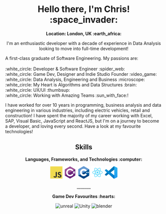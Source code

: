 <div>
  <h1 align="center">
    Hello there, I'm Chris! :space_invader:
  </h1>
  <p align="center"><b>Location: London, UK :earth_africa:</b></p>
  <p align="center">I'm an enthusiastic developer with a decade of experience in Data Analysis looking to move into full-time development!</p>
  <p>
    A first-class graduate of Software Engineering. My passions are:
    <br/>
    <br/>:white_circle:    Developer & Software Engineer :spider_web:
    <br/>:white_circle:    Game Dev, Designer and Indie Studio Founder :video_game:
    <br/>:white_circle:    Data Analysis, Engineering and Business :microscope:
    <br/>:white_circle:    My Heart is Algorithms and Data Structures :brain:
    <br/>:white_circle:    UX/UI :thumbsup: 
    <br/>:white_circle:    Working with Amazing Teams :sun_with_face:! 
  </p>
  <p>
    I have worked for over 10 years in programming, business analysis and data engineering in various industries, including electric vehicles, retail and construction! I have spent the majority of my career working with Excel, SAP, Visual Basic, JavaScript and ReactJS, but I'm on a journey to become a developer, and loving every second. Have a look at my favourite technologies!
  </p>
  <h2 align="center">
    Skills
    <br/>
  </h2>
  <p align="center"><b>Languages, Frameworks, and Technologies :computer:</b></p>
  <p align="center">
    <img src="https://raw.githubusercontent.com/devicons/devicon/master/icons/javascript/javascript-original.svg" alt="javascript" width="40" height="40"/>
    <img src="https://raw.githubusercontent.com/devicons/devicon/master/icons/csharp/csharp-original.svg" alt="csharp" width="40" height="40"/>
    <img src="https://raw.githubusercontent.com/devicons/devicon/master/icons/cplusplus/cplusplus-original.svg" alt="cplusplus" width="40" height="40"/>
    <img src="https://raw.githubusercontent.com/github/explore/80688e429a7d4ef2fca1e82350fe8e3517d3494d/topics/react/react.png" alt="react" width="40" height="40"/>
    <img alt="Visual Studio Code" width="40px" src="https://raw.githubusercontent.com/github/explore/80688e429a7d4ef2fca1e82350fe8e3517d3494d/topics/visual-studio-code/visual-studio-code.png" />
  </p>
  <p align="center">_______</p>
  <p align="center"><b>Game Dev Favourites :hearts:</b></p>
  <p align="center">
    <img src="https://cdn2.unrealengine.com/ue-logo-stacked-unreal-engine-w-677x545-fac11de0943f.png" alt="unreal" width="50" height="40"/>
    <img src="https://www.vectorlogo.zone/util/preview.html?image=/logos/unity3d/unity3d-icon.svg" alt="Unity" width="40" height="40"/>
    <img src="https://download.blender.org/branding/community/blender_community_badge_orange.png" alt="blender" width="30" height="40"/>
  </p>
</div>
